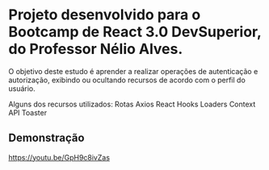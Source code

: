 # Projeto desenvolvido para o Bootcamp de React 3.0 DevSuperior, do Professor Nélio Alves.

O objetivo deste estudo é aprender a realizar operações de autenticação e autorização, exibindo ou ocultando recursos de acordo com o perfil do usuário.

Alguns dos recursos utilizados:
Rotas
Axios
React Hooks
Loaders
Context API
Toaster

## Demonstração

https://youtu.be/GpH9c8ivZas
